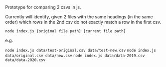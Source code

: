 
Prototype for comparing 2 csvs in js.

Currently will identify, given 2 files with the same headings (in the same order) which rows in the 2nd csv do not exactly match a row in the first csv.

`node index.js {original file path} {current file path}`

e.g.

`node index.js data/test-original.csv data/test-new.csv`
`node index.js data/original.csv data/new.csv`
`node index.js data/data-2019.csv data/data-2020.csv`


